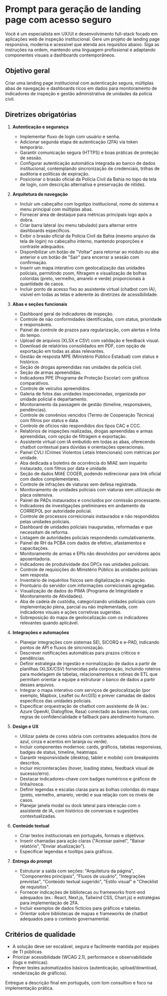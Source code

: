 # Prompt para geração de landing page com acesso seguro

Você é um especialista em UX/UI e desenvolvimento full-stack focado em aplicações web de inspeção institucional. Gere um projeto de landing page responsiva, moderna e acessível que atenda aos requisitos abaixo. Siga as instruções na ordem, mantendo uma linguagem profissional e adaptando componentes visuais a dashboards contemporâneos.

## Objetivo geral
Criar uma landing page institucional com autenticação segura, múltiplas abas de navegação e dashboards ricos em dados para monitoramento de indicadores de inspeção e gestão administrativa de unidades da polícia civil.

## Diretrizes obrigatórias
1. **Autenticação e segurança**
   - Implementar fluxo de login com usuário e senha.
   - Adicionar segunda etapa de autenticação (2FA) via token temporário.
   - Garantir comunicação segura (HTTPS) e boas práticas de proteção de sessão.
   - Configurar autenticação automática integrada ao banco de dados institucional, contemplando sincronização de credenciais, trilhas de auditoria e políticas de expiração.
   - Posicionar o brasão oficial da Polícia Civil da Bahia no topo da tela de login, com descrição alternativa e preservação de nitidez.

2. **Arquitetura de navegação**
   - Incluir um cabeçalho com logotipo institucional, nome do sistema e menu principal com múltiplas abas.
   - Fornecer área de destaque para métricas principais logo após a dobra.
   - Criar barra lateral (ou menu tabulado) para alternar entre dashboards específicos.
   - Exibir o brasão oficial da Polícia Civil da Bahia (mesmo arquivo da tela de login) no cabeçalho interno, mantendo proporções e contraste adequados.
   - Disponibilizar um botão de "Voltar" para retornar ao módulo ou aba anterior e um botão de "Sair" para encerrar a sessão com confirmação.
   - Inserir um mapa interativo com geolocalização das unidades policiais, permitindo zoom, filtragem e visualização de bolhas coloridas (preto, vermelho, amarelo e verde) proporcionais à quantidade de casos.
   - Incluir ponto de acesso fixo ao assistente virtual (chatbot com IA), visível em todas as telas e aderente às diretrizes de acessibilidade.

3. **Abas e seções funcionais**
   - Dashboard geral de indicadores de inspeção.
   - Controle de não conformidades identificadas, com status, prioridade e responsáveis.
   - Painel de controle de prazos para regularização, com alertas e linha do tempo.
   - Upload de arquivos (XLSX e CSV) com validação e feedback visual.
   - Download de relatórios consolidados em PDF, com opção de exportação em todas as abas relevantes.
   - Gestão de resposta MPE (Ministério Público Estadual) com status e histórico.
   - Seção de drogas apreendidas nas unidades da polícia civil.
   - Seção de armas apreendidas.
   - Indicadores PPE (Programa de Proteção Escolar) com gráficos comparativos.
   - Controle de veículos apreendidos.
   - Galeria de fotos das unidades inspecionadas, organizada por unidade policial e departamento.
   - Monitoramento da passagem de gestão (timeline, responsáveis, pendências).
   - Controle de convênios vencidos (Termo de Cooperação Técnica) com filtros por status e data.
   - Controle de ofícios não respondidos dos tipos CAC e CCC.
   - Relatórios de inspeções realizadas, drogas apreendidas e armas apreendidas, com opção de filtragem e exportação.
   - Assistente virtual com IA embutido em todas as abas, oferecendo chatbot contextual para dúvidas e orientações operacionais.
   - Painel CVLI (Crimes Violentos Letais Intencionais) com métricas por unidade.
   - Aba dedicada a boletins de ocorrência do MIAE sem inquérito instaurado, com filtros por data e unidade.
   - Seção de dados MIAE COGER, podendo redirecionar para link oficial com dados complementares.
   - Controle de infrações de viaturas sem defesa registrada.
   - Monitoramento de unidades policiais com viaturas sem utilização de placa ostensiva.
   - Painel de PADs instaurados e concluídos por comissão processante.
   - Indicadores de investigações preliminares em andamento da CORREPOL por autoridade policial.
   - Controle de processos correicionais instaurados e não respondidos pelas unidades policiais.
   - Dashboard de unidades policiais inauguradas, reformadas e que necessitam de reforma.
   - Listagem de autoridades policiais respondendo cumulativamente.
   - Painel de RH da PCBA com dados de efetivo, afastamentos e capacitações.
   - Monitoramento de armas e EPIs não devolvidos por servidores após aposentadoria.
   - Indicadores de produtividade dos DPCs nas unidades policiais.
   - Controle de requisições do Ministério Público às unidades policiais sem resposta.
   - Inventário de inquéritos físicos sem digitalização e migração.
   - Prontuário do servidor com informações correicionais agregadas.
   - Visualização de dados do PIMA (Programa de Integridade e Monitoramento de Atividades).
   - Aba de cadeia de custódia, categorizando unidades policiais com implementação plena, parcial ou não implementada, com indicadores visuais e ações corretivas sugeridas.
   - Sobreposição do mapa de geolocalização com os indicadores relevantes quando aplicável.

4. **Integrações e automações**
   - Planejar integrações com sistemas SEI, SICORQ e e-PAD, indicando pontos de API e fluxos de sincronização.
   - Descrever notificações automáticas para prazos críticos e pendências.
   - Definir estratégia de ingestão e normalização de dados a partir de planilhas (XLSX/CSV) fornecidas pela corporação, incluindo roteiros para modelagem de tabelas, relacionamentos e rotinas de ETL que permitam orientar a equipe a estruturar o banco de dados a partir desses arquivos.
   - Integrar o mapa interativo com serviços de geolocalização (por exemplo, Mapbox, Leaflet ou ArcGIS) e prever camadas de dados específicos das unidades policiais.
   - Especificar orquestração de chatbot com assistente de IA (ex.: Azure OpenAI, Dialogflow, Rasa) conectado às bases internas, com regras de confidencialidade e fallback para atendimento humano.

5. **Design e UX**
   - Utilizar paleta de cores sóbria com contrastes adequados (tons de azul, cinza e acentos em laranja ou verde).
   - Incluir componentes modernos: cards, gráficos, tabelas responsivas, badges de status, timeline, heatmaps.
   - Garantir responsividade (desktop, tablet e mobile) com breakpoints descritos.
   - Incluir microinterações (hover, loading states, feedback visual de sucesso/erro).
   - Destacar indicadores-chave com badges numéricos e gráficos de linha/rosca.
   - Definir legendas e escalas claras para as bolhas coloridas do mapa (preto, vermelho, amarelo, verde) e sua relação com os níveis de casos.
   - Planejar janela modal ou dock lateral para interação com o assistente de IA, com histórico de conversas e sugestões contextualizadas.

6. **Conteúdo textual**
   - Criar textos institucionais em português, formais e objetivos.
   - Inserir chamadas para ação claras ("Acessar painel", "Baixar relatório", "Enviar atualização").
   - Especificar legendas e tooltips para gráficos.

7. **Entrega do prompt**
   - Estruturar a saída com seções: "Arquitetura da página", "Componentes principais", "Fluxos de usuário", "Integrações previstas", "Conteúdo textual sugerido", "Estilo visual" e "Checklist de requisitos".
   - Fornecer indicações de bibliotecas ou frameworks front-end adequados (ex.: React, Next.js, Tailwind CSS, Chart.js) e estratégias para implementação de 2FA.
   - Incluir exemplos de dados fictícios para gráficos e tabelas.
   - Orientar sobre bibliotecas de mapas e frameworks de chatbot adequados para o contexto governamental.

## Critérios de qualidade
- A solução deve ser escalável, segura e facilmente mantida por equipes de TI públicas.
- Priorizar acessibilidade (WCAG 2.1), performance e observabilidade (logs e métricas).
- Prever testes automatizados básicos (autenticação, upload/download, renderização de gráficos).

Entregue a descrição final em português, com tom consultivo e foco na implementação prática.
